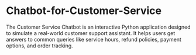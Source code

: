 # Chatbot-for-Customer-Service
The Customer Service Chatbot is an interactive Python application designed to simulate a real-world customer support assistant. It helps users get answers to common queries like service hours, refund policies, payment options, and order tracking.
